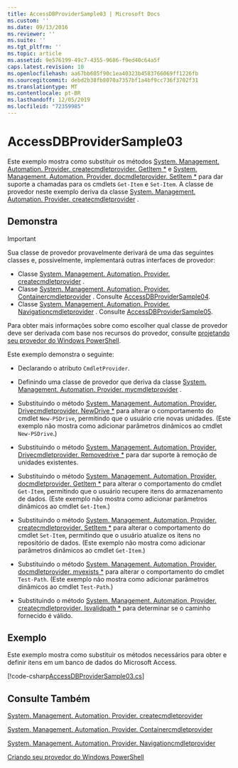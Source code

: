 ```yaml
---
title: AccessDBProviderSample03 | Microsoft Docs
ms.custom: ''
ms.date: 09/13/2016
ms.reviewer: ''
ms.suite: ''
ms.tgt_pltfrm: ''
ms.topic: article
ms.assetid: 9e576199-49c7-4355-9686-f9ed40c64a5f
caps.latest.revision: 10
ms.openlocfilehash: aa67bb605f90c1ea40323b4583766069ff1226fb
ms.sourcegitcommit: debd2b38fb8070a7357bf1a4bf9cc736f3702f31
ms.translationtype: MT
ms.contentlocale: pt-BR
ms.lasthandoff: 12/05/2019
ms.locfileid: "72359985"
---
```

# <a name="accessdbprovidersample03"></a>AccessDBProviderSample03

Este exemplo mostra como substituir os métodos [System. Management. Automation. Provider. createcmdletprovider. GetItem *](/dotnet/api/System.Management.Automation.Provider.ItemCmdletProvider.GetItem) e [System. Management. Automation. Provider. docmdletprovider. SetItem *](/dotnet/api/System.Management.Automation.Provider.ItemCmdletProvider.SetItem) para dar suporte a chamadas para os cmdlets `Get-Item` e `Set-Item`. A classe de provedor neste exemplo deriva da classe [System. Management. Automation. Provider. createcmdletprovider](/dotnet/api/System.Management.Automation.Provider.ItemCmdletProvider) .

## <a name="demonstrates"></a>Demonstra

> [!IMPORTANT]
> Sua classe de provedor provavelmente derivará de uma das seguintes classes e, possivelmente, implementará outras interfaces de provedor:
>
> -   Classe [System. Management. Automation. Provider. createcmdletprovider](/dotnet/api/System.Management.Automation.Provider.ItemCmdletProvider) .
> -   Classe [System. Management. Automation. Provider. Containercmdletprovider](/dotnet/api/System.Management.Automation.Provider.ContainerCmdletProvider) . Consulte [AccessDBProviderSample04](./accessdbprovidersample04.md).
> -   Classe [System. Management. Automation. Provider. Navigationcmdletprovider](/dotnet/api/System.Management.Automation.Provider.NavigationCmdletProvider) . Consulte [AccessDBProviderSample05](./accessdbprovidersample05.md).
>
> Para obter mais informações sobre como escolher qual classe de provedor deve ser derivada com base nos recursos do provedor, consulte [projetando seu provedor do Windows PowerShell](./provider-types.md).

Este exemplo demonstra o seguinte:

- Declarando o atributo `CmdletProvider`.

- Definindo uma classe de provedor que deriva da classe [System. Management. Automation. Provider. mycmdletprovider](/dotnet/api/System.Management.Automation.Provider.ItemCmdletProvider) .

- Substituindo o método [System. Management. Automation. Provider. Drivecmdletprovider. NewDrive *](/dotnet/api/System.Management.Automation.Provider.DriveCmdletProvider.NewDrive) para alterar o comportamento do cmdlet `New-PSDrive`, permitindo que o usuário crie novas unidades. (Este exemplo não mostra como adicionar parâmetros dinâmicos ao cmdlet `New-PSDrive`.)

- Substituindo o método [System. Management. Automation. Provider. Drivecmdletprovider. Removedrive *](/dotnet/api/System.Management.Automation.Provider.DriveCmdletProvider.RemoveDrive) para dar suporte à remoção de unidades existentes.

- Substituindo o método [System. Management. Automation. Provider. docmdletprovider. GetItem *](/dotnet/api/System.Management.Automation.Provider.ItemCmdletProvider.GetItem) para alterar o comportamento do cmdlet `Get-Item`, permitindo que o usuário recupere itens do armazenamento de dados. (Este exemplo não mostra como adicionar parâmetros dinâmicos ao cmdlet `Get-Item`.)

- Substituindo o método [System. Management. Automation. Provider. createcmdletprovider. SetItem *](/dotnet/api/System.Management.Automation.Provider.ItemCmdletProvider.SetItem) para alterar o comportamento do cmdlet `Set-Item`, permitindo que o usuário atualize os itens no repositório de dados. (Este exemplo não mostra como adicionar parâmetros dinâmicos ao cmdlet `Get-Item`.)

- Substituindo o método [System. Management. Automation. Provider. docmdletprovider. myexists *](/dotnet/api/System.Management.Automation.Provider.ItemCmdletProvider.ItemExists) para alterar o comportamento do cmdlet `Test-Path`. (Este exemplo não mostra como adicionar parâmetros dinâmicos ao cmdlet `Test-Path`.)

- Substituindo o método [System. Management. Automation. Provider. createcmdletprovider. Isvalidpath *](/dotnet/api/System.Management.Automation.Provider.ItemCmdletProvider.IsValidPath) para determinar se o caminho fornecido é válido.

## <a name="example"></a>Exemplo

Este exemplo mostra como substituir os métodos necessários para obter e definir itens em um banco de dados do Microsoft Access.

[!code-csharp[AccessDBProviderSample03.cs](../../../../powershell-sdk-samples/SDK-2.0/csharp/AccessDBProviderSample06/AccessDBProviderSample06.cs#L11-L976 "AccessDBProviderSample03.cs")]

## <a name="see-also"></a>Consulte Também

[System. Management. Automation. Provider. createcmdletprovider](/dotnet/api/System.Management.Automation.Provider.ItemCmdletProvider)

[System. Management. Automation. Provider. Containercmdletprovider](/dotnet/api/System.Management.Automation.Provider.ContainerCmdletProvider)

[System. Management. Automation. Provider. Navigationcmdletprovider](/dotnet/api/System.Management.Automation.Provider.NavigationCmdletProvider)

[Criando seu provedor do Windows PowerShell](./provider-types.md)
